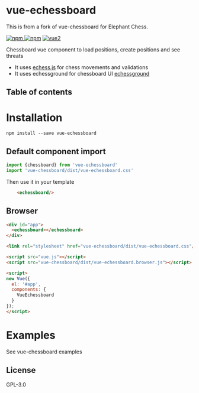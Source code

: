 # vue-echessboard

This is from a fork of vue-chessboard for Elephant Chess.

[![npm](https://img.shields.io/npm/v/vue-chessboard.svg) ![npm](https://img.shields.io/npm/dm/vue-chessboard.svg)](https://www.npmjs.com/package/vue-chessboard)
[![vue2](https://img.shields.io/badge/vue-2.x-brightgreen.svg)](https://vuejs.org/)

Chessboard vue component to load positions, create positions and see threats

- It uses [echess.js](https://github.com/jlincoln/echess.js) for chess movements and validations
- It uses echessground for chessboard UI  [echessground](https://github.com/jlincoln/echessground)

## Table of contents

# Installation

```
npm install --save vue-echessboard
```

## Default component import


```javascript
import {chessboard} from 'vue-echessboard'
import 'vue-chessboard/dist/vue-echessboard.css'
```

Then use it in your template
```html
    <echessboard/>
```

## Browser

```html
<div id="app">
  <echessboard></echessboard>
</div>

<link rel="stylesheet" href="vue-echessboard/dist/vue-echessboard.css"/>

<script src="vue.js"></script>
<script src="vue-chessboard/dist/vue-echessboard.browser.js"></script>

<script>
new Vue({
  el: '#app',
  components: {
    VueEchessboard
  }
});
</script>
```

# Examples

See vue-chessboard examples

## License

GPL-3.0
